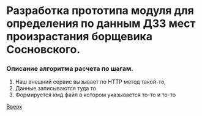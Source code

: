 # Разработка прототипа модуля для определения по данным ДЗЗ мест произрастания борщевика Сосновского.
### Описание алгоритма расчета по шагам.

1. Наш внешний сервис вызывает по HTTP метод такой-то, 
2. Данные записываются туда то
3. Формируется кмд файл в котором указывается то-то и то-то

[Вверх](https://github.com/Aleksandr-A204/plato.HeracleumSosnowskyi.Server/tree/main)